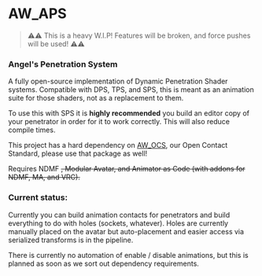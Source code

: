 # AW_APS

> ⚠️⚠️ This is a heavy W.I.P! Features will be broken, and force pushes will be used! ⚠️⚠️

### Angel's Penetration System

A fully open-source implementation of Dynamic Penetration Shader systems. Compatible with DPS, TPS, and SPS, this is meant as an animation suite for those shaders, not as a replacement to them. 

To use this with SPS it is **highly recommended** you build an editor copy of your penetrator in order for it to work correctly. This will also reduce compile times.

This project has a hard dependency on [AW_OCS](https://github.com/uhKayla/AW_OCS), our Open Contact Standard, please use that package as well!

Requires NDMF ~~, Modular Avatar, and Animator as Code (with addons for NDMF, MA, and VRC).~~

### Current status:
Currently you can build animation contacts for penetrators and build everything to do with holes (sockets, whatever). Holes are currently manually placed on the avatar but auto-placement and easier access via serialized transforms is in the pipeline.

There is currently no automation of enable / disable animations, but this is planned as soon as we sort out dependency requirements.